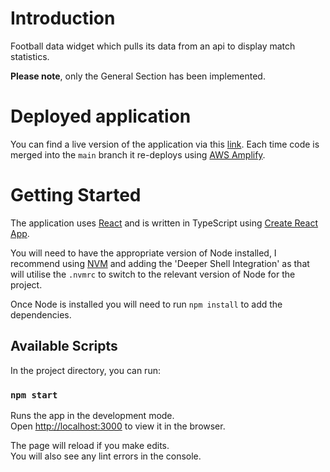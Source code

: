 # Introduction

Football data widget which pulls its data from an api to display match statistics.

**Please note**, only the General Section has been implemented.

# Deployed application

You can find a live version of the application via this [link](https://main.d2rljw52uwfchc.amplifyapp.com/). Each time code is merged into the `main` branch it re-deploys using [AWS Amplify](https://aws.amazon.com/amplify/).

# Getting Started

The application uses [React](https://reactjs.org/) and is written in TypeScript using [Create React App](https://create-react-app.dev/).

You will need to have the appropriate version of Node installed, I recommend using [NVM](https://github.com/nvm-sh/nvm) and adding the 'Deeper Shell Integration' as that will utilise the `.nvmrc` to switch to the relevant version of Node for the project.

Once Node is installed you will need to run `npm install` to add the dependencies.

## Available Scripts

In the project directory, you can run:

### `npm start`

Runs the app in the development mode.\
Open [http://localhost:3000](http://localhost:3000) to view it in the browser.

The page will reload if you make edits.\
You will also see any lint errors in the console.
